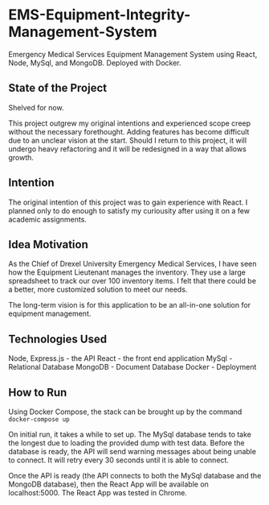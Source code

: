 # EMS-Equipment-Integrity-Management-System
Emergency Medical Services Equipment Management System using React, Node, MySql, and MongoDB. Deployed with Docker.

## State of the Project
Shelved for now.

This project outgrew my original intentions and experienced scope creep without the necessary forethought. Adding features has become difficult due to an unclear vision at the start. Should I return to this project, it will undergo heavy refactoring and it will be redesigned in a way that allows growth.

## Intention
The original intention of this project was to gain experience with React. I planned only to do enough to satisfy my curiousity after using it on a few academic assignments.

## Idea Motivation
As the Chief of Drexel University Emergency Medical Services, I have seen how the Equipment Lieutenant manages the inventory. They use a large spreadsheet to track our over 100 inventory items. I felt that there could be a better, more customized solution to meet our needs. 

The long-term vision is for this application to be an all-in-one solution for equipment management. 

## Technologies Used
Node, Express.js - the API
React - the front end application
MySql - Relational Database
MongoDB - Document Database
Docker - Deployment

## How to Run
Using Docker Compose, the stack can be brought up by the command `docker-compose up`

On initial run, it takes a while to set up. The MySql database tends to take the longest due to loading the provided dump with test data. Before the database is ready, the API will send warning messages about being unable to connect. It will retry every 30 seconds until it is able to connect.

Once the API is ready (the API connects to both the MySql database and the MongoDB database), then the React App will be available on localhost:5000. The React App was tested in Chrome.